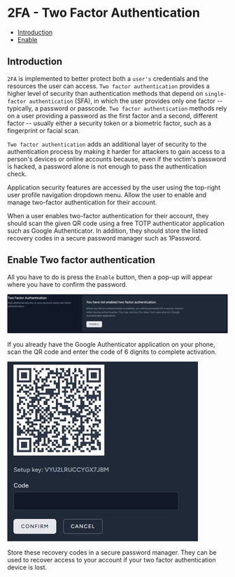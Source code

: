 # 2FA - Two Factor Authentication

- [Introduction](#introduction)
- [Enable](#enable)

<a name="introduction"></a>
## Introduction

`2FA` is implemented to better protect both a `user's` credentials and the resources the user can access. `Two factor authentication` provides a higher level of security than authentication methods that depend on `single-factor authentication` (SFA), in which the user provides only one factor -- typically, a password or passcode. `Two factor authentication` methods rely on a user providing a password as the first factor and a second, different factor -- usually either a security token or a biometric factor, such as a fingerprint or facial scan.

`Two factor authentication` adds an additional layer of security to the authentication process by making it harder for attackers to gain access to a person's devices or online accounts because, even if the victim's password is hacked, a password alone is not enough to pass the authentication check.

Application security features are accessed by the user using the top-right user profile navigation dropdown menu. Allow the user to enable and manage two-factor authentication for their account.

When a user enables two-factor authentication for their account, they should scan the given QR code using a free TOTP authenticator application such as Google Authenticator. In addition, they should store the listed recovery codes in a secure password manager such as 1Password.

<a name="enable"></a>
## Enable Two factor authentication

All you have to do is press the `Enable` button, then a pop-up will appear where you have to confirm the password.

![Enable 2FA](https://raw.githubusercontent.com/planlify/docs/main/preview/2fa.jpg)

If you already have the Google Authenticator application on your phone, scan the QR code and enter the code of 6 dignits to complete activation.

![QR 2FA](https://raw.githubusercontent.com/planlify/docs/main/preview/2faQR.jpg)

Store these recovery codes in a secure password manager. They can be used to recover access to your account if your two factor authentication device is lost.
